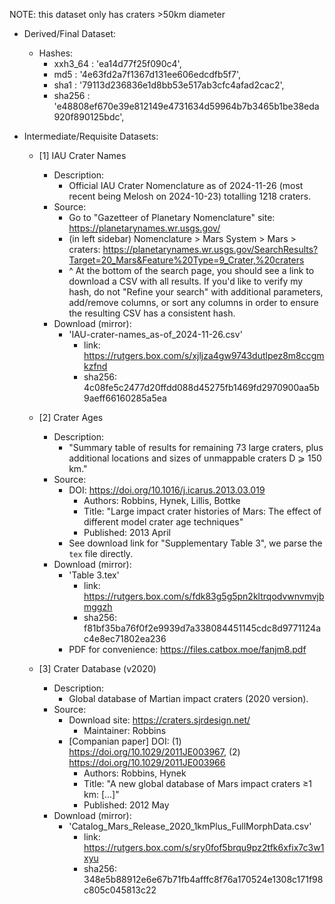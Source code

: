 NOTE: this dataset only has craters >50km diameter

- Derived/Final Dataset:
    - Hashes:
        - xxh3_64 : 'ea14d77f25f090c4',
        - md5     : '4e63fd2a7f1367d131ee606edcdfb5f7',
        - sha1    : '79113d236836e1d8bb53e517ab3cfc4afad2cac2',
        - sha256  : 'e48808ef670e39e812149e4731634d59964b7b3465b1be38eda920f890125bdc',



- Intermediate/Requisite Datasets:

    - [1] IAU Crater Names
        - Description:
            - Official IAU Crater Nomenclature as of 2024-11-26 (most recent being Melosh on 2024-10-23) totalling 1218 craters.
        - Source:
            - Go to "Gazetteer of Planetary Nomenclature" site: https://planetarynames.wr.usgs.gov/
            - (in left sidebar) Nomenclature > Mars System > Mars > craters: https://planetarynames.wr.usgs.gov/SearchResults?Target=20_Mars&Feature%20Type=9_Crater,%20craters
            - ^ At the bottom of the search page, you should see a link to download a CSV with all results. If you'd like to verify my hash, do not "Refine your search" with additional parameters, add/remove columns, or sort any columns in order to ensure the resulting CSV has a consistent hash.
        - Download (mirror):
            - 'IAU-crater-names_as-of_2024-11-26.csv'
                - link: https://rutgers.box.com/s/xjljza4gw9743dutlpez8m8ccgmkzfnd
                - sha256: 4c08fe5c2477d20ffdd088d45275fb1469fd2970900aa5b9aeff66160285a5ea

    - [2] Crater Ages
        - Description:
            - "Summary table of results for remaining 73 large craters, plus additional locations and sizes of unmappable craters D ⩾ 150 km."
        - Source:
            - DOI: https://doi.org/10.1016/j.icarus.2013.03.019
                - Authors: Robbins, Hynek, Lillis, Bottke
                - Title: "Large impact crater histories of Mars: The effect of different model crater age techniques"
                - Published: 2013 April
            - See download link for "Supplementary Table 3", we parse the `tex` file directly.
        - Download (mirror):
            - 'Table 3.tex'
                - link: https://rutgers.box.com/s/fdk83g5g5pn2kltrqodvwnvmvjbmggzh
                - sha256: f81bf35ba76f0f2e9939d7a338084451145cdc8d9771124ac4e8ec71802ea236
            - PDF for convenience: https://files.catbox.moe/fanjm8.pdf

    - [3] Crater Database (v2020)
        - Description:
            - Global database of Martian impact craters (2020 version).
        - Source:
            - Download site: https://craters.sjrdesign.net/
                - Maintainer: Robbins
            - [Companian paper] DOI: (1) https://doi.org/10.1029/2011JE003967, (2) https://doi.org/10.1029/2011JE003966
                - Authors: Robbins, Hynek
                - Title: "A new global database of Mars impact craters ≥1 km: [...]"
                - Published: 2012 May
        - Download (mirror):
            - 'Catalog_Mars_Release_2020_1kmPlus_FullMorphData.csv'
                - link: https://rutgers.box.com/s/sry0fof5brqu9pz2tfk6xfix7c3w1xyu
                - sha256: 348e5b88912e6e67b71fb4afffc8f76a170524e1308c171f98c805c045813c22

